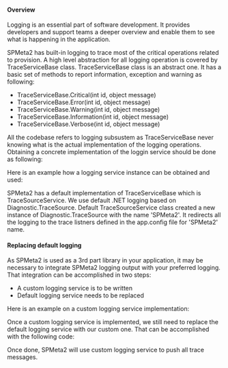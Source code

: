 ﻿---
Title: Custom logging
FileName: custom-logging.html
Order: 600
---

#### Overview
Logging is an essential part of software development. 
It provides developers and support teams a deeper overview and enable them to see what is happening in the application. 

SPMeta2 has built-in logging to trace most of the critical operations related to provision. 
A high level abstraction for all logging operation is covered by TraceServiceBase class. TraceServiceBase class is an abstract one. It has a basic set of methods to report information, exception and warning as following:
* TraceServiceBase.Critical(int id, object message)
* TraceServiceBase.Error(int id, object message)
* TraceServiceBase.Warning(int id, object message)
* TraceServiceBase.Information(int id, object message)
* TraceServiceBase.Verbose(int id, object message)

All the codebase refers to logging subsustem as TraceServiceBase never knowing what is the actual implementation of the logging operations.
Obtaining a concrete implementation of the loggin service should be done as following:

Here is an example how a logging service instance can be obtained and used:
<a href="_samples/writing-custom-logging-GetDefaultTraceServiceInstance.sample-ref"></a>

SPMeta2 has a default implementation of TraceServiceBase which is TraceSourceService. We use default .NET logging based on Diagnostic.TraceSource. 
Default TraceSourceService class created a new instance of Diagnostic.TraceSource with the name 'SPMeta2'. It redirects all the logging to the trace listners defined in the app.config file for 'SPMeta2' name.

#### Replacing default logging
As SPMeta2 is used as a 3rd part library in your application, it may be necessary to integrate SPMeta2 logging output with your preferred logging. 
That integration can be accomplished in two steps:
* A custom logging service is to be written
* Default logging service needs to be replaced

Here is an example on a custom logging service implementation:
<a href="_samples/writing-custom-logging-CustomLoggingServiceClass.sample-ref"></a>

Once a custom logging service is implemented, we still need to replace the default logging service with our custom one. That can be accomplished with the following code:
<a href="_samples/writing-custom-logging-RegisterCustomLogginService.sample-ref"></a>

Once done, SPMeta2 will use custom logging service to push all trace messages.